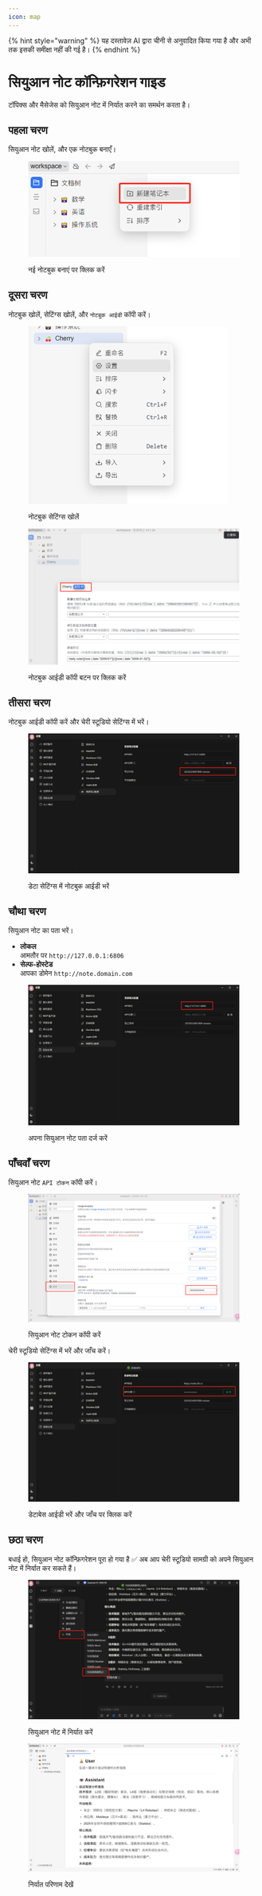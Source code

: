 ```yaml
---
icon: map
---
```


{% hint style="warning" %}
यह दस्तावेज़ AI द्वारा चीनी से अनुवादित किया गया है और अभी तक इसकी समीक्षा नहीं की गई है।
{% endhint %}

# सियुआन नोट कॉन्फ़िगरेशन गाइड

टॉपिक्स और मैसेजेस को सियुआन नोट में निर्यात करने का समर्थन करता है।

## पहला चरण

सियुआन नोट खोलें, और एक नोटबुक बनाएँ।

<figure><img src="../.gitbook/assets/siyuan-image-1.png" alt=""><figcaption><p>नई नोटबुक बनाएं पर क्लिक करें</p></figcaption></figure>

## दूसरा चरण

नोटबुक खोलें, सेटिंग्स खोलें, और `नोटबुक आईडी` कॉपी करें।

<figure><img src="../.gitbook/assets/siyuan-image-2.png" alt="" width="400"><figcaption><p>नोटबुक सेटिंग्स खोलें</p></figcaption></figure>

<figure><img src="../.gitbook/assets/siyuan-image-3.png" alt=""><figcaption><p>नोटबुक आईडी कॉपी बटन पर क्लिक करें</p></figcaption></figure>

## तीसरा चरण

नोटबुक आईडी कॉपी करें और चेरी स्टूडियो सेटिंग्स में भरें।

<figure><img src="../.gitbook/assets/siyuan-image-4.png" alt=""><figcaption><p>डेटा सेटिंग्स में नोटबुक आईडी भरें</p></figcaption></figure>

## चौथा चरण

सियुआन नोट का पता भरें।

* **लोकल**\
  आमतौर पर `http://127.0.0.1:6806`
* **सेल्फ-होस्टेड**\
  आपका डोमेन `http://note.domain.com`

<figure><img src="../.gitbook/assets/siyuan-image-5.png" alt=""><figcaption><p>अपना सियुआन नोट पता दर्ज करें</p></figcaption></figure>

## पाँचवाँ चरण

सियुआन नोट `API टोकन` कॉपी करें।

<figure><img src="../.gitbook/assets/siyuan-image-6.png" alt=""><figcaption><p>सियुआन नोट टोकन कॉपी करें</p></figcaption></figure>

चेरी स्टूडियो सेटिंग्स में भरें और जाँच करें।

<figure><img src="../.gitbook/assets/siyuan-image-7.png" alt=""><figcaption><p>डेटाबेस आईडी भरें और जाँच पर क्लिक करें</p></figcaption></figure>

## छठा चरण

बधाई हो, सियुआन नोट कॉन्फ़िगरेशन पूरा हो गया है ✅ अब आप चेरी स्टूडियो सामग्री को अपने सियुआन नोट में निर्यात कर सकते हैं।

<figure><img src="../.gitbook/assets/siyuan-image-8.png" alt=""><figcaption><p>सियुआन नोट में निर्यात करें</p></figcaption></figure>

<figure><img src="../.gitbook/assets/siyuan-image-9.png" alt=""><figcaption><p>निर्यात परिणाम देखें</p></figcaption></figure>